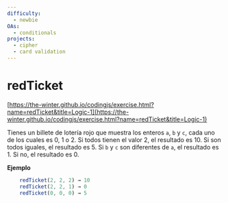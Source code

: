 ```yaml
---
difficulty:
  - newbie
OAs:
  - conditionals
projects:
  - cipher
  - card validation
---
```


# redTicket

[https://the-winter.github.io/codingjs/exercise.html?name=redTicket&title=Logic-1](https://the-winter.github.io/codingjs/exercise.html?name=redTicket&title=Logic-1)

Tienes un billete de lotería rojo que muestra los enteros `a`, `b` y `c`, cada uno de los cuales es 0, 1 o 2. Si todos tienen el valor 2, el resultado es 10.
Si son todos iguales, el resultado es 5. Si `b` y `c` son diferentes de `a`, el
resultado es 1. Si no, el resultado es 0.

__Ejemplo__

```js
    redTicket(2, 2, 2) → 10
    redTicket(2, 2, 1) → 0
    redTicket(0, 0, 0) → 5
```
